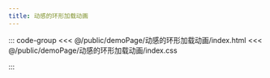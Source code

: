 ```yaml
---
title: 动感的环形加载动画
---
```


::: code-group
<<< @/public/demoPage/动感的环形加载动画/index.html
<<< @/public/demoPage/动感的环形加载动画/index.css

:::